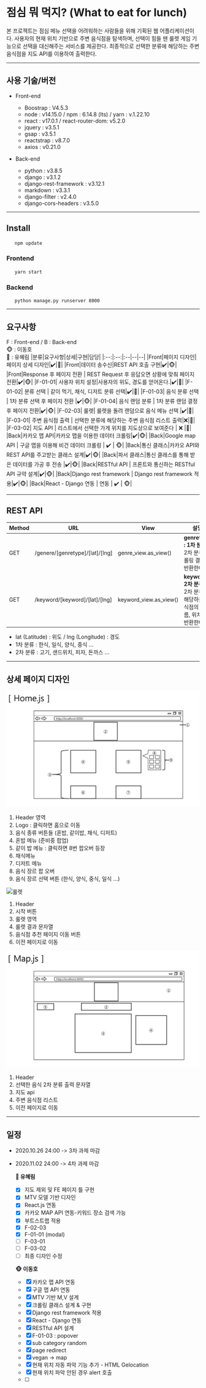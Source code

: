 # 점심 뭐 먹지? (What to eat for lunch)

본 프로젝트는 점심 메뉴 선택을 어려워하는 사람들을 위해 기획된 웹 어플리케이션이다. 사용자의 현재 위치 기반으로 주변 음식점을 탐색하며, 선택이 힘들 땐 룰렛 게임 기능으로 선택을 대신해주는 서비스를 제공한다. 최종적으로 선택한 분류에 해당하는 주변 음식점을 지도 API를 이용하여 출력한다.   
<hr>

## 사용 기술/버전
* Front-end
  * Boostrap : V4.5.3
  * node : v14.15.0 / npm : 6.14.8 (lts) / yarn : v.1.22.10
  * react : v17.0.1 / react-router-dom: v5.2.0
  * jquery : v3.5.1
  * gsap :  v3.5.1
  * reactstrap : v8.7.0
  * axios : v0.21.0
    
* Back-end
  * python : v3.8.5
  * django : v3.1.2
  * django-rest-framework : v3.12.1
  * markdown : v3.3.1
  * django-filter : v2.4.0
  * django-cors-headers : v3.5.0

<hr>

## Install
```
   npm update
```
### Frontend
```
   yarn start
```
### Backend
```
   python manage.py runserver 8000
```
<hr>

## 요구사항
F : Front-end / B : Back-end   
🐵 : 이동호   
🐰 : 유혜림
|분류|요구사항|상세|구현|담당|
|:--:|:--:|:--|--|--|
|Front|페이지 디자인|페이지 상세 디자인|:heavy_check_mark:|🐰| 
|Front|데이터 송수신|REST API 호출 구현|:heavy_check_mark:|🐵|
|Front|Response 후 페이지 전환 | REST Request 후 응답오면 상황에 맞춰 페이지 전환|:heavy_check_mark:|🐵|
|F-01-01| 사용자 위치 설정|사용자의 위도, 경도를 얻어온다.|:heavy_check_mark:|🐰|
|F-01-02| 분류 선택 | 같이 먹기, 채식, 디저트 분류 선택|:heavy_check_mark:|🐰|
|F-01-03| 음식 분류 선택 | 1차 분류 선택 후 페이지 전환 |:heavy_check_mark:|🐵|
|F-01-04| 음식 랜덤 분류 | 1차 분류 랜덤 결정 후 페이지 전환|:heavy_check_mark:|🐵|
|F-02-03| 룰렛| 룰렛을 돌려 랜덤으로 음식 메뉴 선택 |:heavy_check_mark:|🐰|
|F-03-01| 주변 음식점 출력 | 선택한 분류에 해당하는 주변 음식점 리스트 출력|:x:|🐰|
|F-03-02| 지도 API | 리스트에서 선택한 가게 위치를 지도상으로 보여준다 | :x: |🐰|
|Back|카카오 맵 API|카카오 맵을 이용한 데이터 크롤링|:heavy_check_mark:|🐵|
|Back|Google map API | 구글 맵을 이용해 비건 데이터 크롤링 | :heavy_check_mark: | 🐵|
|Back|통신 클래스|카카오 API와 REST API를 주고받는 클래스 설계|:heavy_check_mark:|🐵|
|Back|파서 클래스|통신 클래스를 통해 받은 데이터를 가공 후 전송 |:heavy_check_mark:|🐵|
|Back|RESTful API | 프론트와 통신하는 RESTful API 규약 설계|:heavy_check_mark:|🐵|
|Back|Django rest framework | Django rest framework 적용|:heavy_check_mark:|🐵|
|Back|React - Django 연동 | 연동 | :heavy_check_mark: | 🐵|

 <hr>

## REST API
|Method|URL|View|설명|
|--|--|--|--|
|GET|/genere/[genretype]/[lat]/[lng]|genre_view.as_view()|**genretype : 1차 분류** <br> 2차 분류 크롤링 결과를 반환한다.|
|GET|/keyword/[keyword]/[lat]/[lng]|keyword_view.as_view()|**keyword : 2차 분류** <br> 2차 분류에 해당하는 음식점의 이름, 위치를 반환한다.|
  
  - lat (Latitude) : 위도 / lng (Longitude) : 경도
  - 1차 분류 : 한식, 일식, 양식, 중식 ...
  - 2차 분류 : 고기, 샌드위치, 피자, 돈까스 ...

<hr>  

## 상세 페이지 디자인
![home](https://github.com/What-to-eat-for-lunch/what-to-eat-for-lunch/blob/main/readme_img/home.PNG)   
1. Header 영역
2. Logo : 클릭하면 홈으로 이동
3. 음식 종류 버튼들 (혼밥, 같이밥, 채식, 디저트)
4. 혼밥 메뉴 (준비중 팝업)
5. 같이 밥 메뉴  : 클릭하면 8번 팝오버 등장
6. 채식메뉴
7. 디저트 메뉴
8. 음식 장르 팝 오버
9. 음식 장르 선택 버튼 (한식, 양식, 중식, 일식 ...)   
    
![룰렛](https://github.com/What-to-eat-for-lunch/what-to-eat-for-lunch/blob/main/readme_img/roulette.PNG)
1. Header
2. 시작 버튼
3. 룰렛 영역
4. 룰렛 결과 문자열
5. 음식점 추천 페이지 이동 버튼
6. 이전 페이지로 이동
   
![맵](/readme_img/map.PNG)
1. Header
2. 선택한 음식 2차 분류 출력 문자열
3. 지도 api
4. 주변 음식점 리스트
5. 이전 페이지로 이동 
<hr>   

## 일정
* 2020.10.26 24:00 -> 3차 과제 마감
* 2020.11.02 24:00 -> 4차 과제 마감

   **🐰 유혜림**
   - [x] 지도 제외 및 FE 페이지 틀 구현
   - [x] MTV 모델 기반 디자인
   - [x] React.js 연동
   - [x] 카카오 MAP API 연동-키워드 장소 검색 가능
   - [x] 부트스트랩 적용 
   - [x] F-02-03
   - [x] F-01-01 (modal)
   - [ ] F-03-01
   - [ ] F-03-02
   - [ ] 최종 디자인 수정

   **🐵 이동호**
   - [x] 카카오 맵 API 연동
   - [x] 구글 맵 API 연동
   - [x] MTV 기반 M,V 설계
   - [x] 크롤링 클래스 설계 & 구현
   - [x] Django rest framework 적용
   - [x] React - Django 연동
   - [x] RESTful API 설계
   - [x] F-01-03 : popover 
   - [x] sub category random
   - [X] page redirect
   - [x] vegan -> map
   - [x] 현재 위치 자동 파악 기능 추가 - HTML Gelocation
   - [x] 현재 위치 파악 안된 경우 alert 호출
   - [ ] 

   



